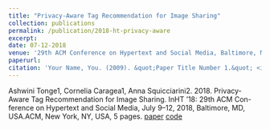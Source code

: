```yaml
---
title: "Privacy-Aware Tag Recommendation for Image Sharing"
collection: publications
permalink: /publication/2018-ht-privacy-aware
excerpt: 
date: 07-12-2018
venue: '29th ACM Conference on Hypertext and Social Media, Baltimore, MD, USA'
paperurl: 
citation: 'Your Name, You. (2009). &quot;Paper Title Number 1.&quot; <i>Journal 1</i>. 1(1).'
---
```

Ashwini Tonge1, Cornelia Caragea1, Anna Squicciarini2. 2018. Privacy-Aware Tag Recommendation for Image Sharing. InHT ’18: 29th ACM Con-ference on Hypertext and Social Media, July 9–12, 2018, Baltimore, MD, USA.ACM, New York, NY, USA, 5 pages.
[paper](http://academicpages.github.io/files/paper1.pdf)  [code](https://github.com/ashwinitonge/privacy-aware-tag-rec)

